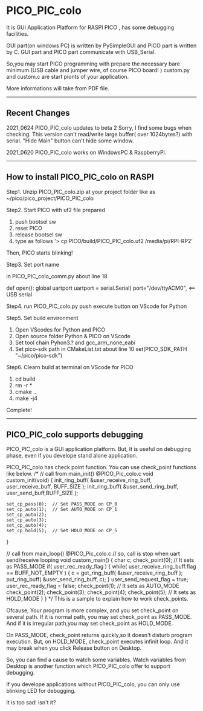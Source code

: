 # PICO_PIC_colo
It is GUI Application Platform for RASPI PICO , has some debugging facilities.

GUI part(on windows PC) is written by PySimpleGUI and PICO part is written by C.
GUI part and PICO part communicate with USB_Serial.

So,you may start PICO programming with prepare the necessary bare minimum.(USB cable and jumper wire, of course PICO board! )
custom.py and custom.c are start pionts of your application.

More informations will take from PDF file.

-------------------------------------
Recent Changes
-------------------------------------
2021_0624
PICO_PIC_colo updates to beta 2
Sorry, I find some bugs when checking.
 This version can't read/write large buffer( over 1024bytes?) with serial.
 "Hide Main" button can't hide some window. 

2021_0620
PICO_PIC_colo works on WindowsPC & RaspberryPi.

-------------------------------------
How to install PICO_PIC_colo on RASPI
-------------------------------------
Step1.
Unzip PICO_PIC_colo.zip at your project folder like as ~/pico/pico_project/PICO_PIC_colo

Step2.
Start PICO with uf2 file prepared

1) push bootsel sw
2) reset PICO
3) release bootsel sw
4) type as follows
'> cp PICO/build/PICO_PIC_colo.uf2 /media/pi/RPI-RP2'

Then, PICO starts blinking!

Step3.
Set port name

in PICO_PIC_colo_comm.py
about line 18

def open():
 global uartport
 uartport = serial.Serial(
 port="/dev/ttyACM0",  <== USB serial

Step4.
run PICO_PIC_colo.py
push execute button on VScode for Python 

Step5.
Set build environment

1) Open VScodes for Python and PICO
2) Open source folder Python & PICO on VScode
3) Set tool chain Pyhon3.? and gcc_arm_none_eabi
4) Set pico-sdk path in CMakeList.txt about line 10
set(PICO_SDK_PATH "~/pico/pico-sdk")

Step6.
Clearn build at terminal on VScode for PICO

1) cd build
2) rm -r *
3) cmake ..
4) make -j4

Complete!

-------------------------------------
PICO_PIC_colo supports debugging
-------------------------------------
PICO_PIC_colo is a GUI application platform.
But, It is useful on debugging phase, even if you develope stand alone application.

PICO_PIC_colo has check point function.
You can use check_point functions like below.
/*
// call from main_init() @PICO_Pic_colo.c
void custom_init(void)
{
    init_ring_buff( &user_receive_ring_buff, user_receive_buff, BUFF_SIZE );
    init_ring_buff( &user_send_ring_buff, user_send_buff,BUFF_SIZE );

    set_cp_pass(0);  // Set PASS_MODE on CP_0
    set_cp_auto(1);  // Set AUTO_MODE on CP_1
    set_cp_auto(2);
    set_cp_auto(3);
    set_cp_auto(4);
    set_cp_hold(5);  // Set HOLD_MODE on CP_5
}

// call from main_loop() @PICO_Pic_colo.c
// so, call is stop when uart send/receive looping
void custom_main() {
    char c;
    check_point(0);  // It sets as PASS_MODE
    if( user_rec_ready_flag )
    {
        while( user_receive_ring_buff.flag == BUFF_NOT_EMPTY )
        {
            c = get_ring_buff( &user_receive_ring_buff );
            put_ring_buff( &user_send_ring_buff, c);
        }
        user_send_request_flag = true;
        user_rec_ready_flag = false;
        check_point(1); // It sets as AUTO_MODE
        check_point(2);
        check_point(3);
        check_point(4);
        check_point(5); // It sets as HOLD_MODE
    }
}
*/
This is a sample to explain how to work check_points.

Ofcause, Your program is more complex, and you set check_point on several path.
If it is normal path, you may set check_point as PASS_MODE.
And if it is irregular path,you may set check_point as HOLD_MODE.

On PASS_MODE, check_point returns quickly,so it doesn't disturb program execution.
But, on HOLD_MODE, check_point executes infinit loop.
And it may break when you click Release button on Desktop.

So, you can find a cause to watch some variables. 
Watch variables from Desktop is another function which PICO_PIC_colo offer to support debugging.

If you develope applications without PICO_PIC_colo,
you can only use blinking LED for debugging.

It is too sad! isn't it?
